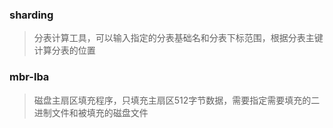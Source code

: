### sharding
> 分表计算工具，可以输入指定的分表基础名和分表下标范围，根据分表主键计算分表的位置

### mbr-lba
> 磁盘主扇区填充程序，只填充主扇区512字节数据，需要指定需要填充的二进制文件和被填充的磁盘文件